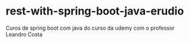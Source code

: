 # rest-with-spring-boot-java-erudio
Curos de spring boot com java do curso da udemy com o professor Leandro Costa
